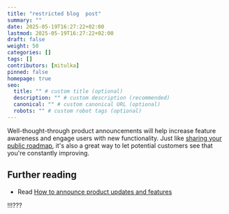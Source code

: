 ```yaml
---
title: "restricted blog  post"
summary: ""
date: 2025-05-19T16:27:22+02:00
lastmod: 2025-05-19T16:27:22+02:00
draft: false
weight: 50
categories: []
tags: []
contributors: [mitulka]
pinned: false
homepage: true
seo:
  title: "" # custom title (optional)
  description: "" # custom description (recommended)
  canonical: "" # custom canonical URL (optional)
  robots: "" # custom robot tags (optional)
---
```


Well-thought-through product announcements will help increase feature awareness and engage users with new functionality. Just like [sharing your public roadmap](https://canny.io/blog/should-you-have-a-public-roadmap/), it's also a great way to let potential customers see that you're constantly improving.

## Further reading

- Read [How to announce product updates and features](https://canny.io/blog/announce-product-updates-features/)


!!!???